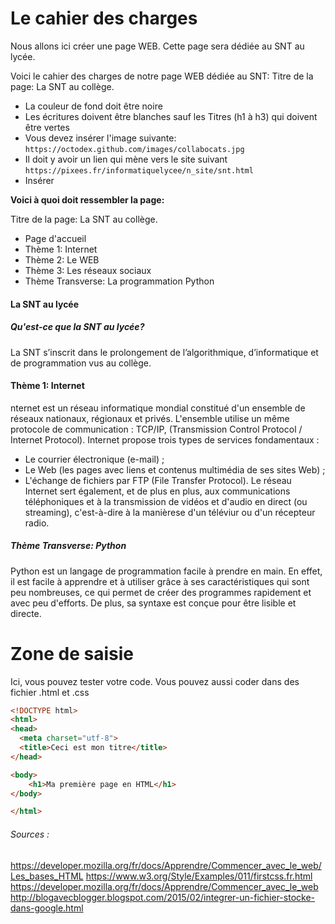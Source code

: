 # Le cahier des charges
Nous allons ici créer une page WEB. Cette page sera dédiée au SNT au lycée.

Voici le cahier des charges de notre page WEB dédiée au SNT:
Titre de la page: La SNT au collège.<br>
* La couleur de fond doit être noire
* Les écritures doivent être blanches sauf les Titres (h1 à h3) qui doivent être vertes
* Vous devez insérer l'image suivante: `https://octodex.github.com/images/collabocats.jpg`
* Il doit y avoir un lien qui mène vers le site suivant `https://pixees.fr/informatiquelycee/n_site/snt.html`
* Insérer

**Voici à quoi doit ressembler la page:**<br>

Titre de la page: La SNT au collège.<br>
* Page d'accueil
* Thème 1: Internet
* Thème 2: Le WEB
* Thème 3: Les réseaux sociaux
* Thème Transverse: La programmation Python

#### La SNT au lycée
##### Qu'est-ce que la SNT au lycée?
La SNT s’inscrit dans le prolongement de l’algorithmique, d’informatique et de programmation vus au collège.
#### Thème 1: Internet
nternet est un réseau informatique mondial constitué d'un ensemble de réseaux nationaux, régionaux et privés. L'ensemble utilise un même protocole de communication : TCP/IP, (Transmission Control Protocol / Internet Protocol).
Internet propose trois types de services fondamentaux :
+ Le courrier électronique (e-mail) ;
+ Le Web (les pages avec liens et contenus multimédia de ses sites Web) ;
+ L'échange de fichiers par FTP (File Transfer Protocol).
Le réseau Internet sert également, et de plus en plus, aux communications téléphoniques et à la transmission de vidéos et d'audio en direct (ou streaming), c'est-à-dire à la manièrese d'un téléviur ou d'un récepteur radio. 
##### Thème Transverse: Python
Python est un langage de programmation facile à prendre en main.
En effet, il est facile à apprendre et à utiliser grâce à ses caractéristiques qui sont peu nombreuses, ce qui permet de créer des programmes rapidement et avec peu d'efforts.
De plus, sa syntaxe est conçue pour être lisible et directe. 


# Zone de saisie
Ici, vous pouvez tester votre code. Vous pouvez aussi coder dans des fichier .html et .css

```html runnable
<!DOCTYPE html>
<html>
<head>
  <meta charset="utf-8">
  <title>Ceci est mon titre</title>
</head>

<body>
    <h1>Ma première page en HTML</h1>
</body>

</html>
```

###### Sources :

<https://developer.mozilla.org/fr/docs/Apprendre/Commencer_avec_le_web/Les_bases_HTML>
<https://www.w3.org/Style/Examples/011/firstcss.fr.html>
<https://developer.mozilla.org/fr/docs/Apprendre/Commencer_avec_le_web>
<http://blogavecblogger.blogspot.com/2015/02/integrer-un-fichier-stocke-dans-google.html>
